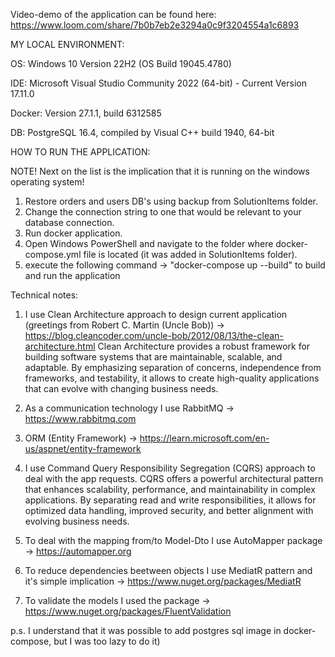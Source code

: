 Video-demo of the application can be found here: https://www.loom.com/share/7b0b7eb2e3294a0c9f3204554a1c6893

MY LOCAL ENVIRONMENT:

OS: Windows 10 Version 22H2 (OS Build 19045.4780)

IDE: Microsoft Visual Studio Community 2022 (64-bit) - Current
Version 17.11.0

Docker: Version 27.1.1, build 6312585

DB: PostgreSQL 16.4, compiled by Visual C++ build 1940, 64-bit

HOW TO RUN THE APPLICATION:

NOTE!
Next on the list is the implication that it is running on the windows operating system!

1. Restore orders and users DB's using backup from SolutionItems folder. 
2. Change the connection string to one that would be relevant to your database connection.
3. Run docker application.
4. Open Windows PowerShell and navigate to the folder where docker-compose.yml file is located (it was added in SolutionItems folder).
5. execute the following command -> "docker-compose up --build" to build and run the application


Technical notes:

1. I use Clean Architecture approach to design current application (greetings from Robert C. Martin (Uncle Bob))
 -> https://blog.cleancoder.com/uncle-bob/2012/08/13/the-clean-architecture.html
Clean Architecture provides a robust framework for building software systems that are maintainable, scalable, and adaptable. By emphasizing separation of concerns, independence from frameworks, and testability, it allows to create high-quality applications that can evolve with changing business needs.

2. As a communication technology I use RabbitMQ  -> https://www.rabbitmq.com

3. ORM (Entity Framework) -> https://learn.microsoft.com/en-us/aspnet/entity-framework

4. I use Command Query Responsibility Segregation (CQRS) approach to deal with the app requests. CQRS offers a powerful architectural pattern that enhances scalability, performance, and maintainability in complex applications. By separating read and write responsibilities, it allows for optimized data handling, improved security, and better alignment with evolving business needs.

5. To deal with the mapping from/to  Model-Dto I use AutoMapper package -> https://automapper.org

6. To reduce dependencies beetween objects I use MediatR pattern and it's simple implication ->  https://www.nuget.org/packages/MediatR

7. To validate the models I used the package -> https://www.nuget.org/packages/FluentValidation


p.s.
I understand that it was possible to add postgres sql image in docker-compose, but I was too lazy to do it) 